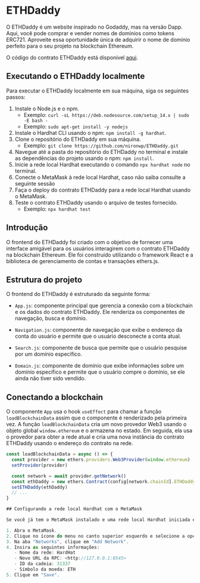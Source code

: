 # ETHDaddy

O ETHDaddy é um website inspirado no Godaddy, mas na versão Dapp. Aqui, você pode comprar e vender nomes de domínios como tokens ERC721. Aproveite essa oportunidade única de adquirir o nome de domínio perfeito para o seu projeto na blockchain Ethereum.

O código do contrato ETHDaddy está disponível [aqui](contracts/ETHDaddy.sol).


## Executando o ETHDaddy localmente

Para executar o ETHDaddy localmente em sua máquina, siga os seguintes passos:

1. Instale o Node.js e o npm.
   - Exemplo: `curl -sL https://deb.nodesource.com/setup_14.x | sudo -E bash -`
   - Exemplo: `sudo apt-get install -y nodejs`
2. Instale o Hardhat CLI usando o npm: `npm install -g hardhat`.
3. Clone o repositório do ETHDaddy em sua máquina.
   - Exemplo: `git clone https://github.com/nironwp/ETHDaddy.git`
4. Navegue até a pasta do repositório do ETHDaddy no terminal e instale as dependências do projeto usando o npm: `npm install`.
5. Inicie a rede local Hardhat executando o comando `npx hardhat node` no terminal.
6. Conecte o MetaMask à rede local Hardhat, caso não saiba consulte a seguinte sessão
7. Faça o deploy do contrato ETHDaddy para a rede local Hardhat usando o MetaMask.
8. Teste o contrato ETHDaddy usando o arquivo de testes fornecido.
   - Exemplo: `npx hardhat test`

## Introdução

O frontend do ETHDaddy foi criado com o objetivo de fornecer uma interface amigável para os usuários interagirem com o contrato ETHDaddy na blockchain Ethereum. Ele foi construído utilizando o framework React e a biblioteca de gerenciamento de contas e transações ethers.js.

## Estrutura do projeto

O frontend do ETHDaddy é estruturado da seguinte forma:

- `App.js`: componente principal que gerencia a conexão com a blockchain e os dados do contrato ETHDaddy. Ele renderiza os componentes de navegação, busca e domínio.

- `Navigation.js`: componente de navegação que exibe o endereço da conta do usuário e permite que o usuário desconecte a conta atual.

- `Search.js`: componente de busca que permite que o usuário pesquise por um domínio específico.

- `Domain.js`: componente de domínio que exibe informações sobre um domínio específico e permite que o usuário compre o domínio, se ele ainda não tiver sido vendido.

## Conectando a blockchain

O componente `App` usa o hook `useEffect` para chamar a função `loadBlockchainData` assim que o componente é renderizado pela primeira vez. A função `loadBlockchainData` cria um novo provedor Web3 usando o objeto global `window.ethereum` e o armazena no estado. Em seguida, ela usa o provedor para obter a rede atual e cria uma nova instância do contrato ETHDaddy usando o endereço do contrato na rede.

```javascript
const loadBlockchainData = async () => {
  const provider = new ethers.providers.Web3Provider(window.ethereum)
  setProvider(provider)

  const network = await provider.getNetwork()
  const ethDaddy = new ethers.Contract(config[network.chainId].ETHDaddy.address, ETHDaddy, provider)
  setETHDaddy(ethDaddy)
  // ...
}

## Configurando a rede local Hardhat com o MetaMask

Se você já tem o MetaMask instalado e uma rede local Hardhat iniciada e deseja apenas configurar o MetaMask para se conectar à rede local, siga os seguintes passos:

1. Abra o MetaMask.
2. Clique no ícone do menu no canto superior esquerdo e selecione a opção "Settings".
3. Na aba "Networks", clique em "Add Network".
4. Insira as seguintes informações:
   - Nome da rede: HardHat
   - Novo URL da RPC: <http://127.0.0.1:8545>
   - ID da cadeia: 31337
   - Símbolo da moeda: ETH
5. Clique em "Save".
